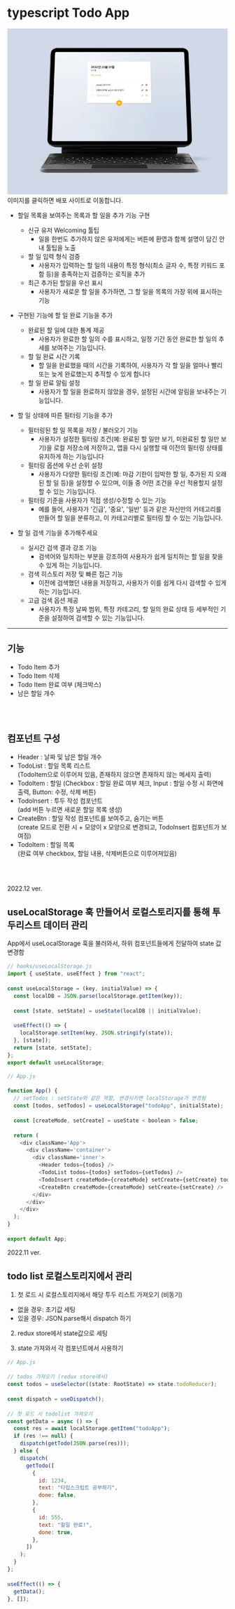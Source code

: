 # typescript Todo App

<a href="https://hm-tsc-todo-app.netlify.app/" target="_blank"><img src="https://raw.githubusercontent.com/hyemin12/2022_portfolio/master/public/assets/nodejs-mysql.webp" /></a>
이미지를 클릭하면 배포 사이트로 이동합니다.

- 할일 목록을 보여주는 목록과 할 일을 추가 기능 구현

  - 신규 유저 Welcoming 툴팁
    - 일을 한번도 추가하지 않은 유저에게는 버튼에 환영과 함께 설명이 담긴 안내 툴팁을 노출
  - 할 일 입력 형식 검증
    - 사용자가 입력하는 할 일의 내용이 특정 형식(최소 글자 수, 특정 키워드 포함 등)을 충족하는지 검증하는 로직을 추가
  - 최근 추가된 할일을 우선 표시
    - 사용자가 새로운 할 일을 추가하면, 그 할 일을 목록의 가장 위에 표시하는 기능

- 구현된 기능에 할 일 완료 기능을 추가

  - 완료된 할 일에 대한 통계 제공
    - 사용자가 완료한 할 일의 수를 표시하고, 일정 기간 동안 완료한 할 일의 추세를 보여주는 기능입니다.
  - 할 일 완료 시간 기록
    - 할 일을 완료했을 때의 시간을 기록하여, 사용자가 각 할 일을 얼마나 빨리 또는 늦게 완료했는지 추적할 수 있게 합니다
  - 할 일 완료 알림 설정
    - 사용자가 할 일을 완료하지 않았을 경우, 설정된 시간에 알림을 보내주는 기능입니다.

- 할 일 상태에 따른 필터링 기능을 추가

  - 필터링된 할 일 목록을 저장 / 불러오기 기능
    - 사용자가 설정한 필터링 조건(예: 완료된 할 일만 보기, 미완료된 할 일만 보기)을 로컬 저장소에 저장하고, 앱을 다시 실행할 때 이전의 필터링 상태를 유지하게 하는 기능입니다
  - 필터링 옵션에 우선 순위 설정
    - 사용자가 다양한 필터링 조건(예: 마감 기한이 임박한 할 일, 추가된 지 오래된 할 일 등)을 설정할 수 있으며, 이들 중 어떤 조건을 우선 적용할지 설정할 수 있는 기능입니다.
  - 필터링 기준을 사용자가 직접 생성/수정할 수 있는 기능
    - 예를 들어, 사용자가 '긴급', '중요', '일반' 등과 같은 자신만의 카테고리를 만들어 할 일을 분류하고, 이 카테고리별로 필터링 할 수 있는 기능입니다.

- 할 일 검색 기능을 추가해주세요
  - 실시간 검색 결과 강조 기능
    - 검색어와 일치하는 부분을 강조하여 사용자가 쉽게 일치하는 할 일을 찾을 수 있게 하는 기능입니다.
  - 검색 히스토리 저장 및 빠른 접근 기능
    - 이전에 검색했던 내용을 저장하고, 사용자가 이를 쉽게 다시 검색할 수 있게 하는 기능입니다.
  - 고급 검색 옵션 제공
    - 사용자가 특정 날짜 범위, 특정 카테고리, 할 일의 완료 상태 등 세부적인 기준을 설정하여 검색할 수 있는 기능입니다.

<hr>

## 기능

- Todo Item 추가
- Todo Item 삭제
- Todo Item 완료 여부 (체크박스)
- 남은 할일 개수

<br>
<br>

## 컴포넌트 구성

- Header : 날짜 및 남은 할일 개수
- TodoList : 할일 목록 리스트 <br>(TodoItem으로 이루어져 있음, 존재하지 않으면 존재하지 않는 메세지 출력)
- TodoItem : 할일 (Checkbox : 할일 완료 여부 체크, Input : 할일 수정 시 화면에 출력, Button: 수정, 삭제 버튼)
- TodoInsert : 투두 작성 컴포넌트 <br>(add 버튼 누르면 새로운 할일 목록 생성)
- CreateBtn : 할일 작성 컴포넌트를 보여주고, 숨기는 버튼 <br>(create 모드로 전환 시 + 모양이 x 모양으로 변경되고, TodoInsert 컴포넌트가 보여짐)
- TodoItem : 할일 목록 <br>(완료 여부 checkbox, 할일 내용, 삭제버튼으로 이루어져있음)

<br>
<br>

2022.12 ver.

## useLocalStorage 훅 만들어서 로컬스토리지를 통해 투두리스트 데이터 관리

App에서 useLocalStorage 훅을 불러와서, 하위 컴포넌트들에게 전달하여 state 값 변경함

```js
// hooks/useLocalStorage.js
import { useState, useEffect } from "react";

const useLocalStorage = (key, initialValue) => {
  const localDB = JSON.parse(localStorage.getItem(key));

  const [state, setState] = useState(localDB || initialValue);

  useEffect(() => {
    localStorage.setItem(key, JSON.stringify(state));
  }, [state]);
  return [state, setState];
};
export default useLocalStorage;
```

```js
// App.js

function App() {
  // setTodos : setState와 같은 역할, 변경시키면 localStorage가 변경됨
  const [todos, setTodos] = useLocalStorage("todoApp", initialState);

  const [createMode, setCreate] = useState < boolean > false;

  return (
    <div className='App'>
      <div className='container'>
        <div className='inner'>
          <Header todos={todos} />
          <TodoList todos={todos} setTodos={setTodos} />
          <TodoInsert createMode={createMode} setCreate={setCreate} todos={todos} setTodos={setTodos} />
          <CreateBtn createMode={createMode} setCreate={setCreate} />
        </div>
      </div>
    </div>
  );
}

export default App;
```

2022.11 ver.

## todo list 로컬스토리지에서 관리

1. 첫 로드 시 로컬스토리지에서 해당 투두 리스트 가져오기 (비동기)

- 없을 경우: 초기값 세팅
- 있을 경우: JSON.parse해서 dispatch 하기

2. redux store에서 state값으로 세팅

3. state 가져와서 각 컴포넌트에서 사용하기

```js
// App.js

// todos 가져오기 (redux store에서)
const todos = useSelector((state: RootState) => state.todoReducer);

const dispatch = useDispatch();

// 첫 로드 시 todolist 가져오기
const getData = async () => {
  const res = await localStorage.getItem("todoApp");
  if (res !== null) {
    dispatch(getTodo(JSON.parse(res)));
  } else {
    dispatch(
      getTodo([
        {
          id: 1234,
          text: "타입스크립트 공부하기",
          done: false,
        },
        {
          id: 555,
          text: "할일 완료!",
          done: true,
        },
      ])
    );
  }
};

useEffect(() => {
  getData();
}, []);
```
